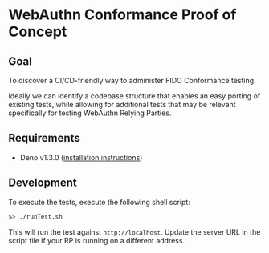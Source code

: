 # WebAuthn Conformance Proof of Concept

## Goal

To discover a CI/CD-friendly way to administer FIDO Conformance testing.

Ideally we can identify a codebase structure that enables an easy porting of existing tests, while allowing for additional tests that may be relevant specifically for testing WebAuthn Relying Parties.

## Requirements

- Deno v1.3.0 ([installation instructions](https://deno.land/#installation))

## Development

To execute the tests, execute the following shell script:

```sh
$> ./runTest.sh
```

This will run the test against `http://localhost`. Update the server URL in the script file if your RP is running on a different address.
